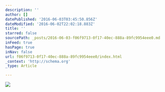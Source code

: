 ```yaml
---
description: ''
author: []
datePublished: '2016-06-03T03:45:50.856Z'
dateModified: '2016-06-02T22:02:18.883Z'
title: ''
starred: false
sourcePath: _posts/2016-06-03-f06f9713-0f17-40ec-888a-89fc9954eee0.md
inFeed: true
hasPage: true
inNav: false
url: f06f9713-0f17-40ec-888a-89fc9954eee0/index.html
_context: 'http://schema.org'
_type: Article

---
```

![](https://the-grid-user-content.s3-us-west-2.amazonaws.com/1f96867d-1efd-4b7d-87bf-4ec3b1d9054f.jpg)